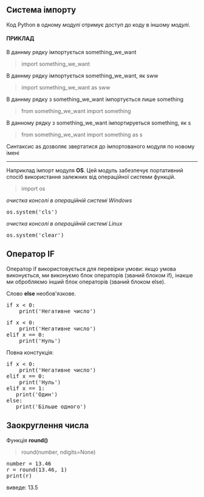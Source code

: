 ## Система імпорту
Код Python в одному _модулі_ отримує доступ до коду в іншому _модулі_.

#### ПРИКЛАД

В даннму рядку імпортується something_we_want
> import something_we_want 

В даннму рядку імпортується something_we_want, як sww 
> import something_we_want as sww

В даннму рядку з something_we_want імпортується лише something
> from something_we_want import something

В данному рядку з something_we_want імпортируеться something, як s
> from something_we_want import something as s

Синтаксис as дозволяє звертатися до імпортованого модуля по новому імені 

---

Наприклад імпорт модуля __OS__. Цей модуль забезпечує портативний спосіб використання залежних від операційної системи функцій.

> import os

_очистка консолі в операційній системі Windows_
<pre>
os.system('cls')
</pre>
_очистка консолі в операційній системі Linux_
<pre>
os.system('clear')
</pre>


## Оператор __IF__

Оператор if використовується для перевірки умови: якщо умова виконується, ми виконуємо блок операторів (званий блоком if), інакше ми обробляємо інший блок операторів (званий блоком else).  

Слово __else__ необов'язкове.

<pre>
if x < 0:    
    print('Негативне число')
</pre>

<pre>
if x < 0:    
    print('Негативне число')    
elif x == 0:
    print('Нуль')
</pre>

Повна констукція:

<pre>
if x < 0:
    print('Негативне число')
elif x == 0:
    print('Нуль')
elif x == 1:
   print('Один')
else:
   print('Більше одного')
</pre>

## Заокруглення числа
Функція __round()__

> round(number, ndigits=None)

<pre>
number = 13.46
r = round(13.46, 1)
print(r)
</pre>

виведе: 13.5  
